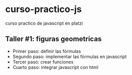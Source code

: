 # curso-practico-js
curso practico de javascript en platzi

## Taller #1: figuras geometricas

- Primer paso: definir las fórmulas
- Segundo paso: implementar las fórmulas en javascript
- Tercer paso: crear funciones
- Cuarto paso: integrar javascript con html